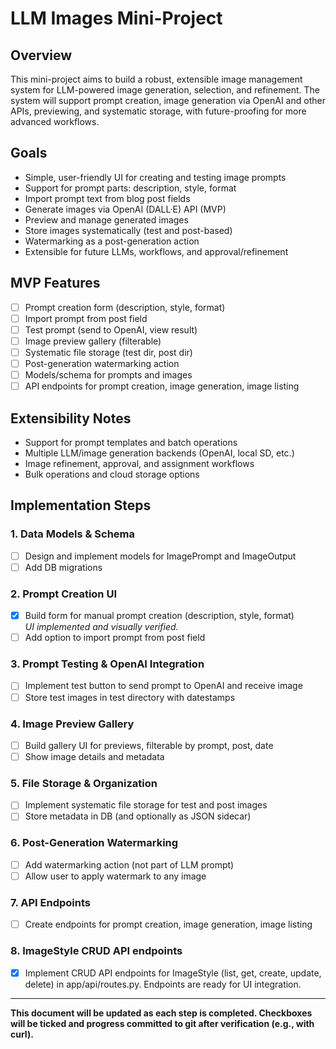 # LLM Images Mini-Project

## Overview
This mini-project aims to build a robust, extensible image management system for LLM-powered image generation, selection, and refinement. The system will support prompt creation, image generation via OpenAI and other APIs, previewing, and systematic storage, with future-proofing for more advanced workflows.

## Goals
- Simple, user-friendly UI for creating and testing image prompts
- Support for prompt parts: description, style, format
- Import prompt text from blog post fields
- Generate images via OpenAI (DALL·E) API (MVP)
- Preview and manage generated images
- Store images systematically (test and post-based)
- Watermarking as a post-generation action
- Extensible for future LLMs, workflows, and approval/refinement

## MVP Features
- [ ] Prompt creation form (description, style, format)
- [ ] Import prompt from post field
- [ ] Test prompt (send to OpenAI, view result)
- [ ] Image preview gallery (filterable)
- [ ] Systematic file storage (test dir, post dir)
- [ ] Post-generation watermarking action
- [ ] Models/schema for prompts and images
- [ ] API endpoints for prompt creation, image generation, image listing

## Extensibility Notes
- Support for prompt templates and batch operations
- Multiple LLM/image generation backends (OpenAI, local SD, etc.)
- Image refinement, approval, and assignment workflows
- Bulk operations and cloud storage options

## Implementation Steps

### 1. Data Models & Schema
- [ ] Design and implement models for ImagePrompt and ImageOutput
- [ ] Add DB migrations

### 2. Prompt Creation UI
- [x] Build form for manual prompt creation (description, style, format)  
  _UI implemented and visually verified._
- [ ] Add option to import prompt from post field

### 3. Prompt Testing & OpenAI Integration
- [ ] Implement test button to send prompt to OpenAI and receive image
- [ ] Store test images in test directory with datestamps

### 4. Image Preview Gallery
- [ ] Build gallery UI for previews, filterable by prompt, post, date
- [ ] Show image details and metadata

### 5. File Storage & Organization
- [ ] Implement systematic file storage for test and post images
- [ ] Store metadata in DB (and optionally as JSON sidecar)

### 6. Post-Generation Watermarking
- [ ] Add watermarking action (not part of LLM prompt)
- [ ] Allow user to apply watermark to any image

### 7. API Endpoints
- [ ] Create endpoints for prompt creation, image generation, image listing

### 8. ImageStyle CRUD API endpoints
- [x] Implement CRUD API endpoints for ImageStyle (list, get, create, update, delete) in app/api/routes.py. Endpoints are ready for UI integration.

---

**This document will be updated as each step is completed. Checkboxes will be ticked and progress committed to git after verification (e.g., with curl).** 